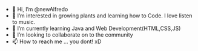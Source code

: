 - 👋 Hi, I’m @newAlfredo
- 👀 I’m interested in growing plants and learning how to Code. I love listen to music.
- 🌱 I’m currently learning Java and Web Development(HTML,CSS,JS)
- 💞️ I’m looking to collaborate on to the community
- 📫 How to reach me ... you dont! xD

<!---
newAlfredo/newAlfredo is a ✨ special ✨ repository because its `README.md` (this file) appears on your GitHub profile.
You can click the Preview link to take a look at your changes.
--->
